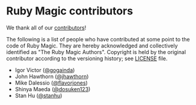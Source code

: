 # Ruby Magic contributors

We thank all of our [contributors][1]!

The following is a list of people who have contributed at some point to the code
of Ruby Magic. They are hereby acknowledged and collectively identified as "The
Ruby Magic Authors". Copyright is held by the original contributor according to
the versioning history; see [LICENSE](LICENSE) file.

- Igor Victor ([@gogainda](https://github.com/gogainda))
- John Hawthorn ([@jhawthorn](https://github.com/jhawthorn))
- Mike Dalessio ([@flavorjones](https://github.com/flavorjones))
- Shinya Maeda ([@dosuken123](https://github.com/dosuken123))
- Stan Hu ([@stanhu](https://github.com/stanhu))

[1]: https://github.com/kwilczynski/ruby-magic/graphs/contributors "Contributors"
